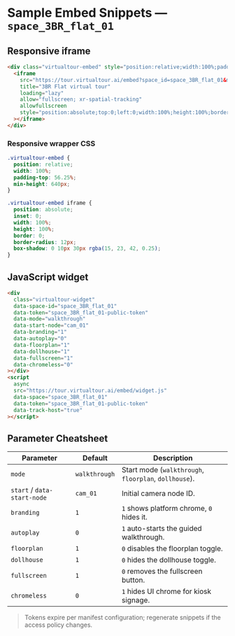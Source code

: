 # Sample Embed Snippets — `space_3BR_flat_01`

## Responsive iframe
```html
<div class="virtualtour-embed" style="position:relative;width:100%;padding-top:56.25%;min-height:640px;">
  <iframe
    src="https://tour.virtualtour.ai/embed?space_id=space_3BR_flat_01&mode=walkthrough&token=space_3BR_flat_01-public-token&start=cam_01&branding=1&utm_source=docs&utm_medium=embed"
    title="3BR Flat virtual tour"
    loading="lazy"
    allow="fullscreen; xr-spatial-tracking"
    allowfullscreen
    style="position:absolute;top:0;left:0;width:100%;height:100%;border:0;border-radius:12px;"
  ></iframe>
</div>
```

### Responsive wrapper CSS
```css
.virtualtour-embed {
  position: relative;
  width: 100%;
  padding-top: 56.25%;
  min-height: 640px;
}

.virtualtour-embed iframe {
  position: absolute;
  inset: 0;
  width: 100%;
  height: 100%;
  border: 0;
  border-radius: 12px;
  box-shadow: 0 10px 30px rgba(15, 23, 42, 0.25);
}
```

## JavaScript widget
```html
<div
  class="virtualtour-widget"
  data-space-id="space_3BR_flat_01"
  data-token="space_3BR_flat_01-public-token"
  data-mode="walkthrough"
  data-start-node="cam_01"
  data-branding="1"
  data-autoplay="0"
  data-floorplan="1"
  data-dollhouse="1"
  data-fullscreen="1"
  data-chromeless="0"
></div>
<script
  async
  src="https://tour.virtualtour.ai/embed/widget.js"
  data-space="space_3BR_flat_01"
  data-token="space_3BR_flat_01-public-token"
  data-track-host="true"
></script>
```

## Parameter Cheatsheet
| Parameter | Default | Description |
|-----------|---------|-------------|
| `mode` | `walkthrough` | Start mode (`walkthrough`, `floorplan`, `dollhouse`). |
| `start` / `data-start-node` | `cam_01` | Initial camera node ID. |
| `branding` | `1` | `1` shows platform chrome, `0` hides it. |
| `autoplay` | `0` | `1` auto-starts the guided walkthrough. |
| `floorplan` | `1` | `0` disables the floorplan toggle. |
| `dollhouse` | `1` | `0` hides the dollhouse toggle. |
| `fullscreen` | `1` | `0` removes the fullscreen button. |
| `chromeless` | `0` | `1` hides UI chrome for kiosk signage. |

> Tokens expire per manifest configuration; regenerate snippets if the access policy changes.
